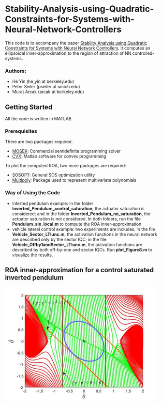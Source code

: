 # Stability-Analysis-using-Quadratic-Constraints-for-Systems-with-Neural-Network-Controllers
This code is to accompany the paper [Stability Analysis using Quadratic Constraints for Systems with Neural Network Controllers](https://ieeexplore.ieee.org/document/9388885). It computes an ellipsoidal inner-approximation to the region of attraction of NN controlled-systems.

### Authors:
* He Yin (he_yin at berkeley.edu)
* Peter Seiler (pseiler at umich.edu)
* Murat Arcak (arcak at berkeley.edu)

## Getting Started
All the code is written in MATLAB.

### Prerequisites
There are two packages required:
* [MOSEK](https://www.mosek.com/): Commercial semidefinite programming solver
* [CVX](http://cvxr.com/cvx/): Matlab software for convex programming

To plot the computed ROA, two more packages are required:
* [SOSOPT](https://dept.aem.umn.edu/~AerospaceControl/): General SOS optimization utility
* [Multipoly](https://dept.aem.umn.edu/~AerospaceControl/): Package used to represent multivariate polynomials

### Way of Using the Code
* Interted pendulum example: In the folder **Inverted_Pendulum_control_saturation**, the actuator saturation is considered; and in the folder **Inverted_Pendulum_no_saturation**, the actuator saturation is not considered. In both folders, run the file **Pendulum_sin_local.m** to compute the ROA inner-approximation.
* vehicle lateral control example: two experiments are includes. In the file **Vehicle_Sector_LTIunc.m**, the activation functions in the neural network are described only by the sector IQC; in the file **Vehicle_Offby1andSector_LTIunc.m**, the activation functions are described by both off-by-one and sector IQCs. Run **plot_Figure8.m** to visualize the results.

## ROA inner-approximation for a control saturated inverted pendulum
![pendulum](Inverted_Pendulum_control_saturation/pendulum_saturation.jpg)